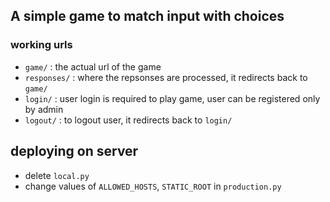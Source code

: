 ## A simple game to match input with choices

### working urls
 * `game/` : the actual url of the game
 * `responses/` : where the repsonses are processed, it redirects back to `game/`
 * `login/` : user login is required to play game, user can be registered only by admin
 * `logout/` : to logout user, it redirects back to `login/`

## deploying on server
* delete `local.py`
* change values of `ALLOWED_HOSTS`, `STATIC_ROOT` in `production.py`

